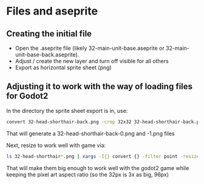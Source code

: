 # Files and aseprite

## Creating the initial file

- Open the .aseprite file (likely 32-main-unit-base.aseprite or 32-main-unit-base-back.aseprite).
- Adjust / create the new layer and turn off visible for all others
- Export as horizontal sprite sheet (png)

## Adjusting it to work with the way of loading files for Godot2

In the directory the sprite sheet export is in, use:

```sh
convert 32-head-shorthair-back.png -crop 32x32 32-head-shorthair-back.png
```

That will generate a 32-head-shorthair-back-0.png and -1.png files

Next, resize to work well with game via:

```sh
ls 32-head-shorthair*.png | xargs -I{} convert {} -filter point -resize 300%  {}
```

That will make them big enough to work well with the godot2 game while
keeping the pixel art aspect ratio (so the 32px is 3x as big, 96px)
